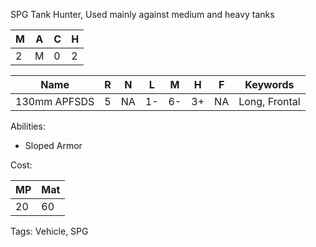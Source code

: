 SPG Tank Hunter, Used mainly against medium and heavy tanks 

| M   | A   | C   | H   |
| --- | --- | --- | --- |
| 2   | M   | 0   | 2   |


| Name         | R   | N   | L   | M   | H   | F   | Keywords      |
| ------------ | --- | --- | --- | --- | --- | --- | ------------- |
| 130mm APFSDS | 5   | NA  | 1-  | 6-  | 3+  | NA  | Long, Frontal |

Abilities:
- Sloped Armor


Cost:

| MP  | Mat |
| --- | --- |
| 20  | 60  |


Tags:
Vehicle, SPG